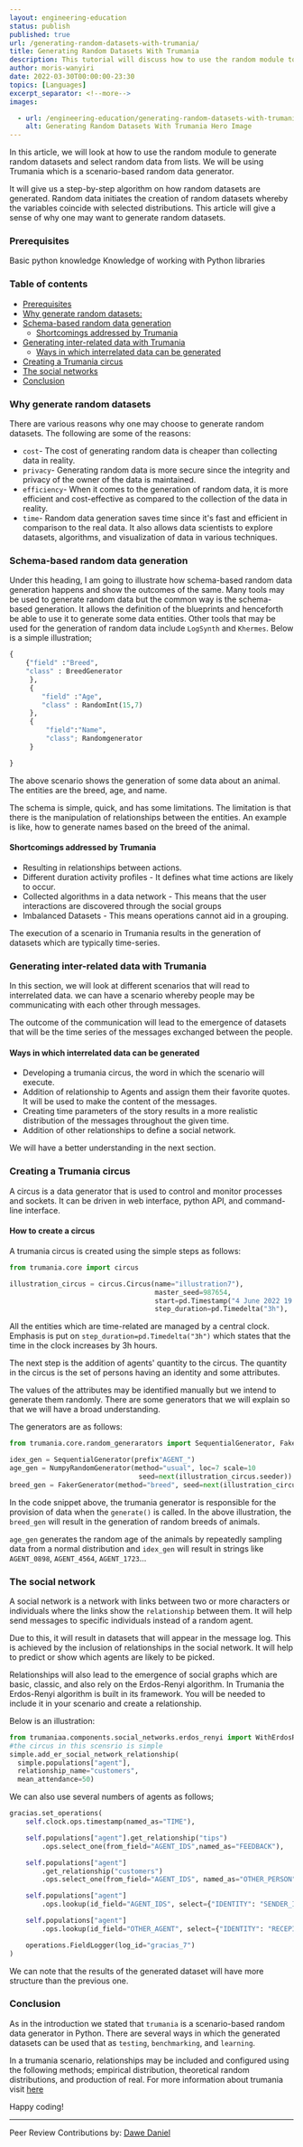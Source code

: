 ```yaml
---
layout: engineering-education
status: publish
published: true
url: /generating-random-datasets-with-trumania/
title: Generating Random Datasets With Trumania
description: This tutorial will discuss how to use the random module to generate random datasets and select random data from lists.
author: moris-wanyiri
date: 2022-03-30T00:00:00-23:30
topics: [Languages]
excerpt_separator: <!--more-->
images:

  - url: /engineering-education/generating-random-datasets-with-trumania/hero.png
    alt: Generating Random Datasets With Trumania Hero Image
---
```

In this article, we will look at how to use the random module to generate random datasets and select random data from lists. We will be using Trumania which is a scenario-based random data generator. 
<!--more-->
It will give us a step-by-step algorithm on how random datasets are generated. Random data initiates the creation of random datasets whereby the variables coincide with selected distributions. This article will give a sense of why one may want to generate random datasets.

### Prerequisites
Basic python knowledge
Knowledge of working with Python libraries

### Table of contents
- [Prerequisites](#prerequisites)
- [Why generate random datasets:](#why-generete-random-datasets)
- [Schema-based random data generation](#schemabased-random-data-generation)
  - [Shortcomings addressed by Trumania](#shortcomings-addressed-by-trumania)
- [Generating inter-related data with Trumania](#generating-inter-related-data-with-trumania)
  - [Ways in which interrelated data can be generated](#ways-in-which-interrelated-data-can-be-generated)
- [Creating a Trumania circus](#creating-a-trumania-circus)
- [The social networks](#the-social-network)
- [Conclusion](#conclusion)

### Why generate random datasets
There are various reasons why one may choose to generate random datasets. The following are some of the reasons:
- `cost`- The cost of generating random data is cheaper than collecting data in reality.
- `privacy`- Generating random data is more secure since the integrity and privacy of the owner of the data is maintained.
- `efficiency`- When it comes to the generation of random data, it is more efficient and cost-effective as compared to the collection of the data in reality.
- `time`- Random data generation saves time since it's fast and efficient in comparison to the real data. It also allows data scientists to explore datasets, algorithms, and visualization of data in various techniques.

### Schema-based random data generation
Under this heading, I am going to illustrate how schema-based random data generation happens and show the outcomes of the same. Many tools may be used to generate random data but the common way is the schema-based generation. It allows the definition of the blueprints and henceforth be able to use it to generate some data entities. Other tools that may be used for the generation of random data include `LogSynth` and `Khermes`.
Below is a simple illustration;

```Python
{
    {"field" :"Breed",
    "class" : BreedGenerator
     },
     {
        "field" :"Age",
        "class" : RandomInt(15,7)
     },
     {
         "field":"Name",
         "class"; Randomgenerator
     }

}
```

The above scenario shows the generation of some data about an animal. The entities are the breed, age, and name. 

The schema is simple, quick, and has some limitations. The limitation is that there is the manipulation of relationships between the entities. An example is like, how to generate names based on the breed of the animal.

#### Shortcomings addressed by Trumania
- Resulting in relationships between actions.
- Different duration activity profiles - It defines what time actions are likely to occur.
- Collected algorithms in a data network - This means that the user interactions are discovered through the social groups
- Imbalanced Datasets - This means operations cannot aid in a grouping.

The execution of a scenario in Trumania results in the generation of datasets which are typically time-series.

### Generating inter-related data with Trumania
In this section, we will look at different scenarios that will read to interrelated data. we can have a scenario whereby people may be communicating with each other through messages. 

The outcome of the communication will lead to the emergence of datasets that will be the time series of the messages exchanged between the people.

#### Ways in which interrelated data can be generated
- Developing a trumania circus, the word in which the scenario will execute.
- Addition of relationship to Agents and assign them their favorite quotes. It will be used to make the content of the messages.
- Creating time parameters of the story results in a more realistic distribution of the messages throughout the given time.
- Addition of other relationships to define a social network.

We will have a better understanding in the next section.

### Creating a Trumania circus
A circus is a data generator that is used to control and monitor processes and sockets. It can be driven in web interface, python API, and command-line interface.

#### How to create a circus
A trumania circus is created using the simple steps as follows:

```python
from trumania.core import circus

illustration_circus = circus.Circus(name="illustration7"),
                                    master_seed=987654,
                                    start=pd.Timestamp("4 June 2022 19:00"),
                                    step_duration=pd.Timedelta("3h"),
```

All the entities which are time-related are managed by a central clock. Emphasis is put on `step_duration=pd.Timedelta("3h")` which states that the time in the clock increases by 3h hours.

The next step is the addition of agents' quantity to the circus. The quantity in the circus is the set of persons having an identity and some attributes. 

The values of the attributes may be identified manually but we intend to generate them randomly. There are some generators that we will explain so that we will have a broad understanding. 

The generators are as follows:

```python
from trumania.core.random_generarators import SequentialGenerator, FakerGenerator, NumpyRandomGenerator

idex_gen = SequentialGenerator(prefix"AGENT_")
age_gen = NumpyRandomGenerator(method="usual", loc=7 scale=10
                                seed=next(illustration_circus.seeder))
breed_gen = FakerGenerator(method="breed", seed=next(illustration_circus.seeder))
```

In the code snippet above, the trumania generator is responsible for the provision of data when the `generate()` is called. In the above illustration, the `breed_gen` will result in the generation of random breeds of animals.

`age_gen` generates the random age of the animals by repeatedly sampling data from a normal distribution and `idex_gen` will result in strings like `AGENT_0898`, `AGENT_4564`, `AGENT_1723`...

### The social network
A social network is a network with links between two or more characters or individuals where the links show the `relationship` between them. It will help send messages to specific individuals instead of a random agent. 

Due to this, it will result in datasets that will appear in the message log. This is achieved by the inclusion of relationships in the social network. It will help to predict or show which agents are likely to be picked. 

Relationships will also lead to the emergence of social graphs which are basic, classic, and also rely on the Erdos-Renyi algorithm. In Trumania the Erdos-Renyi algorithm is built in its framework. You will be needed to include it in your scenario and create a relationship. 

Below is an illustration:

```python
from trumaniaa.components.social_networks.erdos_renyi import WithErdosRenyi
#the circus in this scensrio is simple
simple.add_er_social_network_relationship(
  simple.populations["agent"],
  relationship_name="customers",
  mean_attendance=50)
```

We can also use several numbers of agents as follows;

```python
gracias.set_operations(
    self.clock.ops.timestamp(named_as="TIME"),

    self.populations["agent"].get_relationship("tips")
        .ops.select_one(from_field="AGENT_IDS",named_as="FEEDBACK"),

    self.populations["agent"]
        .get_relationship("customers")
        .ops.select_one(from_field="AGENT_IDS", named_as="OTHER_PERSON"),

    self.populations["agent"]
        .ops.lookup(id_field="AGENT_IDS", select={"IDENTITY": "SENDER_IDENTITY"}),

    self.populations["agent"]
        .ops.lookup(id_field="OTHER_AGENT", select={"IDENTITY": "RECEPIENT_IDENTITY"}),

    operations.FieldLogger(log_id="gracias_7")
)
```

We can note that the results of the generated dataset will have more structure than the previous one.

### Conclusion
As in the introduction we stated that `trumania` is a scenario-based random data generator in Python. There are several ways in which the generated datasets can be used that as `testing`, `benchmarking`, and `learning`.

In a trumania scenario, relationships may be included and configured using the following methods; empirical distribution, theoretical random distributions, and production of real. For more information about trumania visit [here](https://github.com/RealImpactAnalytics/trumania)

Happy coding!

---
Peer Review Contributions by: [Dawe Daniel](/engineering-education/authors/dawe-daniel/)